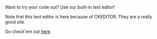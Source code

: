 Want to try your code out? Use our built-in text editor!

Note that this text editor is here because of CKEDITOR. They are a really good site.
<p>Go check'em out <a href="https://ckeditor.com/ckeditor-4/download/">here</a>.</p>
<script src="//cdn.ckeditor.com/4.16.1/full/ckeditor.js"></script>
